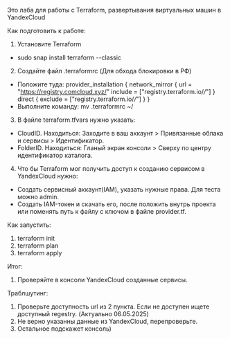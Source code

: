 Это лаба для работы с Terraform, развертывания виртуальных машин в YandexCloud

Как подготовить к работе:
1. Установите Terraform
- sudo snap install terraform --classic

2. Создайте файл .terraformrc (Для обхода блокировки в РФ)
- Положите туда: 
provider_installation {
  network_mirror {
    url     = "https://registry.comcloud.xyz/"
    include = ["registry.terraform.io/*/*"]
  }
  direct {
    exclude = ["registry.terraform.io/*/*"]
  }
}
- Выполните команду: mv .terraformrc ~/

3. В файле terraform.tfvars нужно указать:
- CloudID. Находиться: Заходите в ваш аккаунт > Привязанные облака и сервисы > 	Идентификатор.
- FolderID. Находиться: Гланый экран консоли > Сверху по центру идентификатор каталога.

4. Что бы Terraform мог получить доступ к созданию сервисом в YandexCloud нужно:
- Создать сервисный аккаунт(IAM), указать нужные права. Для теста можно admin.
- Создать IAM-токен и скачать его, после положить внутрь проекта или поменять путь к файлу с ключом в файле provider.tf.

Как запустить:
1. terraform init
2. terraform plan
3. terraform apply

Итог:
1. Проверяйте в консоли YandexCloud созданные сервисы.

Траблшутинг:
1. Проверьте доступность url из 2 пункта. Если не доступен ищете доступный regestry. (Актуально 06.05.2025)
2. Не верно указанны данные из YandexCloud, перепроверьте.
3. Остальное подскажет консоль)
